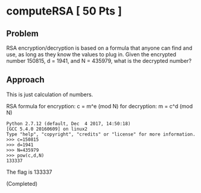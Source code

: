 # computeRSA [ 50 Pts ]

## Problem

RSA encryption/decryption is based on a formula that anyone can find and use, as long as they know the values to plug in. Given the encrypted number 150815, d = 1941, and N = 435979, what is the decrypted number?

## Approach

This is just calculation of numbers.

RSA formula 
for encryption:  c = m^e (mod N)
for decryption:  m = c^d (mod N)

```
Python 2.7.12 (default, Dec  4 2017, 14:50:18) 
[GCC 5.4.0 20160609] on linux2
Type "help", "copyright", "credits" or "license" for more information.
>>> c=150815
>>> d=1941
>>> N=435979
>>> pow(c,d,N)
133337
```

The flag is 133337

(Completed)


